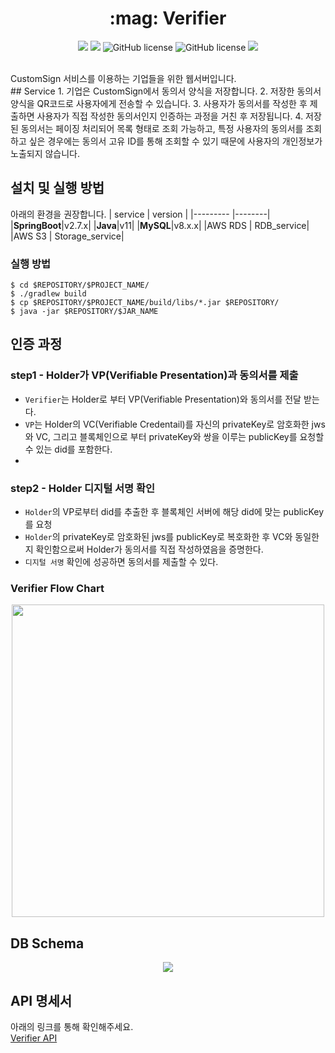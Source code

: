 <h1 align="center"> :mag: Verifier </h1>
<p align="center">
<img src="https://img.shields.io/github/contributors/2023-oss/OSS-BACKEND
">
<img src="https://img.shields.io/github/languages/count/2023-oss/BACKEND
">
<img alt="GitHub license" src="https://img.shields.io/github/issues/2023-oss/OSS-BACKEND">
<img alt="GitHub license" src="https://img.shields.io/github/issues-closed/2023-oss/OSS-BACKEND">
<img src="https://img.shields.io/github/license/2023-oss/OSS-BACKEND">
</p>
<br/>
 CustomSign 서비스를 이용하는 기업들을 위한 웹서버입니다.
<br/>
## Service
1. 기업은 CustomSign에서 동의서 양식을 저장합니다.
2. 저장한 동의서 양식을 QR코드로 사용자에게 전송할 수 있습니다.
3.  사용자가 동의서를 작성한 후 제출하면 사용자가 직접 작성한 동의서인지 인증하는 과정을 거친 후 저장됩니다.
4. 저장된 동의서는 페이징 처리되어 목록 형태로 조회 가능하고, 
	특정 사용자의 동의서를 조회하고 싶은 경우에는 동의서 고유 ID를 통해 조회할 수 있기 때문에 사용자의 개인정보가 노출되지 않습니다. 

## 설치 및 실행 방법
아래의 환경을 권장합니다.
| service | version |
|--------- |--------|
|**SpringBoot**|v2.7.x|
|**Java**|v11|
|**MySQL**|v8.x.x|
|AWS RDS | RDB_service|
|AWS S3 | Storage_service|

### 실행 방법
```
$ cd $REPOSITORY/$PROJECT_NAME/
$ ./gradlew build
$ cp $REPOSITORY/$PROJECT_NAME/build/libs/*.jar $REPOSITORY/
$ java -jar $REPOSITORY/$JAR_NAME
```


## 인증 과정

### step1 - Holder가 VP(Verifiable Presentation)과 동의서를 제출

- `Verifier`는 Holder로 부터 VP(Verifiable Presentation)와 동의서를 전달 받는다.
- `VP`는 Holder의 VC(Verifiable Credentail)를 자신의 privateKey로 암호화한 jws와 VC, 그리고 블록체인으로 부터 privateKey와 쌍을 이루는 publicKey를 요청할 수 있는 did를 포함한다.
- 
### step2 - Holder 디지털 서명 확인
- `Holder`의 VP로부터 did를 추출한 후 블록체인 서버에 해당 did에 맞는 publicKey를 요청
- `Holder`의 privateKey로 암호화된 jws를 publicKey로 복호화한 후 VC와 동일한지 확인함으로써 Holder가 동의서를 직접 작성하였음을 증명한다.
- `디지털 서명` 확인에 성공하면 동의서를 제출할 수 있다.<br/>

### Verifier Flow Chart
<center>
	<img src="https://user-images.githubusercontent.com/83829352/265958095-5154bdc4-761a-42f2-9cb3-987d3aeddeb7.png" width=500px/>
</center>

## DB Schema
<center>
	<img src="https://user-images.githubusercontent.com/83829352/265958498-b3027dfa-ddc9-4542-ad1e-10fe4c0b2e52.png"/>
</center>

## API 명세서
아래의 링크를 통해 확인해주세요.
<br/>
[Verifier API](https://documenter.getpostman.com/view/26390728/2s9XxsVbmR)


